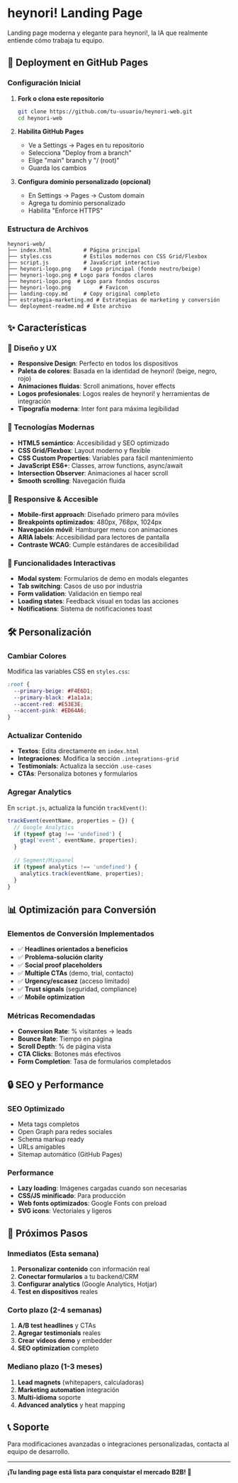 # heynori! Landing Page

Landing page moderna y elegante para heynori!, la IA que realmente entiende cómo trabaja tu equipo.

## 🚀 Deployment en GitHub Pages

### Configuración Inicial

1. **Fork o clona este repositorio**
   ```bash
   git clone https://github.com/tu-usuario/heynori-web.git
   cd heynori-web
   ```

2. **Habilita GitHub Pages**
   - Ve a Settings → Pages en tu repositorio
   - Selecciona "Deploy from a branch"
   - Elige "main" branch y "/ (root)"
   - Guarda los cambios

3. **Configura dominio personalizado (opcional)**
   - En Settings → Pages → Custom domain
   - Agrega tu dominio personalizado
   - Habilita "Enforce HTTPS"

### Estructura de Archivos

```
heynori-web/
├── index.html          # Página principal
├── styles.css          # Estilos modernos con CSS Grid/Flexbox
├── script.js           # JavaScript interactivo
├── heynori-logo.png    # Logo principal (fondo neutro/beige)
├── heynori-logo.png # Logo para fondos claros
├── heynori-logo.png  # Logo para fondos oscuros
├── heynori-logo.png         # Favicon
├── landing-copy.md     # Copy original completo
├── estrategia-marketing.md # Estrategias de marketing y conversión
└── deployment-readme.md # Este archivo
```

## ✨ Características

### 🎨 Diseño y UX
- **Responsive Design**: Perfecto en todos los dispositivos
- **Paleta de colores**: Basada en la identidad de heynori! (beige, negro, rojo)
- **Animaciones fluidas**: Scroll animations, hover effects
- **Logos profesionales**: Logos reales de heynori! y herramientas de integración
- **Tipografía moderna**: Inter font para máxima legibilidad

### 🔧 Tecnologías Modernas
- **HTML5 semántico**: Accesibilidad y SEO optimizado
- **CSS Grid/Flexbox**: Layout moderno y flexible
- **CSS Custom Properties**: Variables para fácil mantenimiento
- **JavaScript ES6+**: Classes, arrow functions, async/await
- **Intersection Observer**: Animaciones al hacer scroll
- **Smooth scrolling**: Navegación fluida

### 📱 Responsive & Accesible
- **Mobile-first approach**: Diseñado primero para móviles
- **Breakpoints optimizados**: 480px, 768px, 1024px
- **Navegación móvil**: Hamburger menu con animaciones
- **ARIA labels**: Accesibilidad para lectores de pantalla
- **Contraste WCAG**: Cumple estándares de accesibilidad

### 🎯 Funcionalidades Interactivas
- **Modal system**: Formularios de demo en modals elegantes
- **Tab switching**: Casos de uso por industria
- **Form validation**: Validación en tiempo real
- **Loading states**: Feedback visual en todas las acciones
- **Notifications**: Sistema de notificaciones toast

## 🛠️ Personalización

### Cambiar Colores
Modifica las variables CSS en `styles.css`:
```css
:root {
  --primary-beige: #F4E6D1;
  --primary-black: #1a1a1a;
  --accent-red: #E53E3E;
  --accent-pink: #ED64A6;
}
```

### Actualizar Contenido
- **Textos**: Edita directamente en `index.html`
- **Integraciones**: Modifica la sección `.integrations-grid`
- **Testimonials**: Actualiza la sección `.use-cases`
- **CTAs**: Personaliza botones y formularios

### Agregar Analytics
En `script.js`, actualiza la función `trackEvent()`:
```javascript
trackEvent(eventName, properties = {}) {
  // Google Analytics
  if (typeof gtag !== 'undefined') {
    gtag('event', eventName, properties);
  }
  
  // Segment/Mixpanel
  if (typeof analytics !== 'undefined') {
    analytics.track(eventName, properties);
  }
}
```

## 📊 Optimización para Conversión

### Elementos de Conversión Implementados
- ✅ **Headlines orientados a beneficios**
- ✅ **Problema-solución clarity**
- ✅ **Social proof placeholders**
- ✅ **Multiple CTAs** (demo, trial, contacto)
- ✅ **Urgency/escasez** (acceso limitado)
- ✅ **Trust signals** (seguridad, compliance)
- ✅ **Mobile optimization**

### Métricas Recomendadas
- **Conversion Rate**: % visitantes → leads
- **Bounce Rate**: Tiempo en página
- **Scroll Depth**: % de página vista
- **CTA Clicks**: Botones más efectivos
- **Form Completion**: Tasa de formularios completados

## 🔒 SEO y Performance

### SEO Optimizado
- Meta tags completos
- Open Graph para redes sociales
- Schema markup ready
- URLs amigables
- Sitemap automático (GitHub Pages)

### Performance
- **Lazy loading**: Imágenes cargadas cuando son necesarias
- **CSS/JS minificado**: Para producción
- **Web fonts optimizados**: Google Fonts con preload
- **SVG icons**: Vectoriales y ligeros

## 🚀 Próximos Pasos

### Inmediatos (Esta semana)
1. **Personalizar contenido** con información real
2. **Conectar formularios** a tu backend/CRM
3. **Configurar analytics** (Google Analytics, Hotjar)
4. **Test en dispositivos** reales

### Corto plazo (2-4 semanas)
1. **A/B test headlines** y CTAs
2. **Agregar testimonials** reales
3. **Crear videos demo** y embedder
4. **SEO optimization** completo

### Mediano plazo (1-3 meses)
1. **Lead magnets** (whitepapers, calculadoras)
2. **Marketing automation** integración
3. **Multi-idioma** soporte
4. **Advanced analytics** y heat mapping

## 📞 Soporte

Para modificaciones avanzadas o integraciones personalizadas, contacta al equipo de desarrollo.

---

**¡Tu landing page está lista para conquistar el mercado B2B! 🚀** 